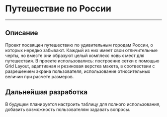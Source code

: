 # Путешествие по России
-----
## Описание
Проект посвящен путешествию по удивительным городам России, о которых нередко забывают. Каждый из них имеет свои отличительные черты, но вместе они образуют целый комплекс новых мест для путешествия.
В проекте использовались: построение сетки с помощью Grid Layout, адаптивная и резиновая верстка макета, в соотвествии с разрешением экрана пользователя, использование относительных величин при расчете размеров.

## Дальнейшая разработка
В будущем планируется настроить таблицу для полного использования, добавить возможность пользователям задавать вопросы.
